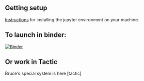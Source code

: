 ## Getting setup
[Instructions](https://github.com/bsherin/text_mining_content/blob/main/instructions/install_jupyter_notebook.md) for installing the jupyter environment on your machine.

## To launch in binder:

[![Binder](https://mybinder.org/badge_logo.svg)](https://mybinder.org/v2/gh/bsherin/text_mining_2021/main?urlpath=git-pull%3Frepo%3Dhttps%253A%252F%252Fgithub.com%252Fbsherin%252Ftext_mining_content%26urlpath%3Dlab%252Ftree%252Ftext_mining_content%252F%26branch%3Dmain)

## Or work in Tactic
Bruce's special system is here [tactic]

